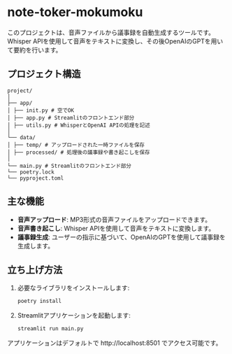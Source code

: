 # note-toker-mokumoku

このプロジェクトは、音声ファイルから議事録を自動生成するツールです。Whisper APIを使用して音声をテキストに変換し、その後OpenAIのGPTを用いて要約を行います。

## プロジェクト構造

```
project/
│
├── app/
│ ├── init.py # 空でOK
│ ├── app.py # Streamlitのフロントエンド部分
│ ├── utils.py # WhisperとOpenAI APIの処理を記述
│
└── data/
│ ├── temp/ # アップロードされた一時ファイルを保存
│ ├── processed/ # 処理後の議事録や書き起こしを保存
│
└── main.py # Streamlitのフロントエンド部分
└── poetry.lock
└── pyproject.toml

```


## 主な機能

- **音声アップロード**: MP3形式の音声ファイルをアップロードできます。
- **音声書き起こし**: Whisper APIを使用して音声をテキストに変換します。
- **議事録生成**: ユーザーの指示に基づいて、OpenAIのGPTを使用して議事録を生成します。

## 立ち上げ方法

1. 必要なライブラリをインストールします:
   ```bash
   poetry install
   ```
2. Streamlitアプリケーションを起動します:
   ```bash
   streamlit run main.py
   ```

アプリケーションはデフォルトで http://localhost:8501 でアクセス可能です。
